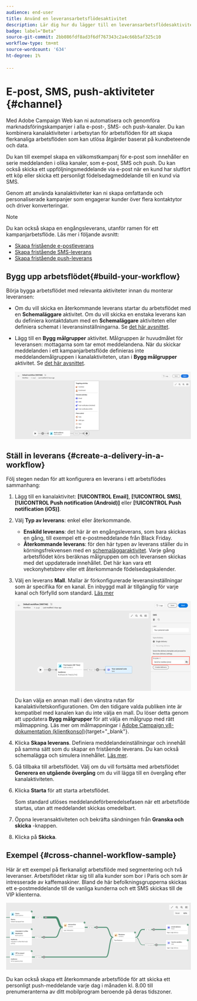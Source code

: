 ```yaml
---
audience: end-user
title: Använd en leveransarbetsflödesaktivitet
description: Lär dig hur du lägger till en leveransarbetsflödesaktivitet (e-post, push, SMS)
badge: label="Beta"
source-git-commit: 2bb086fdf8ad3f6df767343c2a4c66b5af325c10
workflow-type: tm+mt
source-wordcount: '634'
ht-degree: 1%

---
```



# E-post, SMS, push-aktiviteter {#channel}

Med Adobe Campaign Web kan ni automatisera och genomföra marknadsföringskampanjer i alla e-post-, SMS- och push-kanaler. Du kan kombinera kanalaktiviteter i arbetsytan för arbetsflöden för att skapa flerkanaliga arbetsflöden som kan utlösa åtgärder baserat på kundbeteende och data.

Du kan till exempel skapa en välkomstkampanj för e-post som innehåller en serie meddelanden i olika kanaler, som e-post, SMS och push. Du kan också skicka ett uppföljningsmeddelande via e-post när en kund har slutfört ett köp eller skicka ett personligt födelsedagmeddelande till en kund via SMS.

Genom att använda kanalaktiviteter kan ni skapa omfattande och personaliserade kampanjer som engagerar kunder över flera kontaktytor och driver konverteringar.

>[!NOTE]
>
>Du kan också skapa en engångsleverans, utanför ramen för ett kampanjarbetsflöde. Läs mer i följande avsnitt:
>* [Skapa fristående e-postleverans](../../email/create-email.md)
>* [Skapa fristående SMS-leverans](../../sms/create-sms.md)
>* [Skapa fristående push-leverans](../../push/create-push.md)

## Bygg upp arbetsflödet{#build-your-workflow}

Börja bygga arbetsflödet med relevanta aktiviteter innan du monterar leveransen:

* Om du vill skicka en återkommande leverans startar du arbetsflödet med en **Schemaläggare** aktivitet. Om du vill skicka en enstaka leverans kan du definiera kontaktdatum med en **Schemaläggare** aktiviteten eller definiera schemat i leveransinställningarna. Se [det här avsnittet](scheduler.md).

* Lägg till en **Bygg målgrupper** aktivitet. Målgruppen är huvudmålet för leveransen: mottagarna som tar emot meddelandena. När du skickar meddelanden i ett kampanjarbetsflöde definieras inte meddelandemålgruppen i kanalaktiviteten, utan i **Bygg målgrupper** aktivitet. Se [det här avsnittet](build-audience.md).

  ![](../../msg/assets/add-delivery-in-wf.png)

## Ställ in leverans {#create-a-delivery-in-a-workflow}

Följ stegen nedan för att konfigurera en leverans i ett arbetsflödes sammanhang:

1. Lägg till en kanalaktivitet: **[!UICONTROL Email]**, **[!UICONTROL SMS]**, **[!UICONTROL Push notification (Android)]** eller **[!UICONTROL Push notification (iOS)]**.

1. Välj **Typ av leverans**: enkel eller återkommande.

   * **Enskild leverans**: det här är en engångsleverans, som bara skickas en gång, till exempel ett e-postmeddelande från Black Friday.
   * **Återkommande leverans**: för den här typen av leverans ställer du in körningsfrekvensen med en [schemaläggaraktivitet](scheduler.md). Varje gång arbetsflödet körs beräknas målgruppen om och leveransen skickas med det uppdaterade innehållet. Det här kan vara ett veckonyhetsbrev eller ett återkommande födelsedagskalender.

1. Välj en leverans **Mall**. Mallar är förkonfigurerade leveransinställningar som är specifika för en kanal. En inbyggd mall är tillgänglig för varje kanal och förfylld som standard. [Läs mer](../../msg/delivery-template.md)

   ![](../assets/delivery-activity-in-wf.png)


   Du kan välja en annan mall i den vänstra rutan för kanalaktivitetskonfigurationen. Om den tidigare valda publiken inte är kompatibel med kanalen kan du inte välja en mall. Du löser detta genom att uppdatera **Bygg målgrupper** för att välja en målgrupp med rätt målmappning. Läs mer om målmappningar i [Adobe Campaign v8-dokumentation (klientkonsol)](https://experienceleague.adobe.com/docs/campaign/campaign-v8/audience/add-profiles/target-mappings.html){target="_blank"}.

1. Klicka **Skapa leverans**. Definiera meddelandeinställningar och innehåll på samma sätt som du skapar en fristående leverans. Du kan också schemalägga och simulera innehållet. [Läs mer](../../msg/gs-messages.md).

1. Gå tillbaka till arbetsflödet. Välj om du vill fortsätta med arbetsflödet **Generera en utgående övergång** om du vill lägga till en övergång efter kanalaktiviteten.

1. Klicka **Starta** för att starta arbetsflödet.

   Som standard utlöses meddelandeförberedelsefasen när ett arbetsflöde startas, utan att meddelandet skickas omedelbart.

1. Öppna leveransaktiviteten och bekräfta sändningen från **Granska och skicka** -knappen.

1. Klicka på **Skicka**.

## Exempel {#cross-channel-workflow-sample}

Här är ett exempel på flerkanaligt arbetsflöde med segmentering och två leveranser. Arbetsflödet riktar sig till alla kunder som bor i Paris och som är intresserade av kaffemaskiner. Bland de här befolkningsgrupperna skickas ett e-postmeddelande till de vanliga kunderna och ett SMS skickas till de VIP klienterna.

![](../assets/workflow-channel-example.png)
<!--
description, which use case you can perform (common other activities that you can link before of after the activity)

how to add and configure the activity

example of a configured activity within a workflow
The Email delivery activity allows you to configure the sending an email in a workflow. 

-->

Du kan också skapa ett återkommande arbetsflöde för att skicka ett personligt push-meddelande varje dag i månaden kl. 8.00 till prenumeranterna av ditt mobilprogram beroende på deras tidszoner.

<!-- Scheduled emails available?

This can be a single send email and sent just once, or it can be a recurring email.
* Single send emails are standard emails, sent once.
* Recurring emails allow you to send the same email multiple times to different targets over a defined period. You can aggregate the deliveries per period in order to get reports that correspond to your needs.

When linked to a scheduler, you can define recurring emails.
Email recipients are defined upstream of the activity in the same workflow, via an Audience targeting activity.

-->


<!--The message preparation is triggered according to the workflow execution parameters. From the message dashboard, you can select whether to request or not a manual confirmation to send the message (required by default). You can start the workflow manually or place a scheduler activity in the workflow to automate execution.-->
